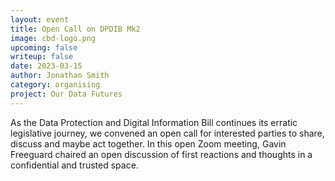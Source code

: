 ```yaml
---
layout: event
title: Open Call on DPDIB Mk2
image: cbd-logo.png
upcoming: false
writeup: false
date: 2023-03-15
author: Jonathan Smith
category: organising
project: Our Data Futures
---
```


As the Data Protection and Digital Information Bill continues its erratic legislative journey, we convened an open call for interested parties to share, discuss and maybe act together. In this open Zoom meeting, Gavin Freeguard chaired an open discussion of first reactions and thoughts in a confidential and trusted space.